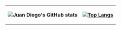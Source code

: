 

<table style="width:100%">
<tr>
<th>

![Juan Diego's GitHub stats](https://github-readme-stats.vercel.app/api?username=jdmejiav&count_private=true&theme=buefy) 

</th>

<th>

[![Top Langs](https://github-readme-stats.vercel.app/api/top-langs/?username=jdmejiav&hide=jupyter%20notebook&langs_count=8&layout=compact&theme=buefy )](https://github.com/jdmejiav/github-readme-stats)
        
</th>
        
        


</table>


